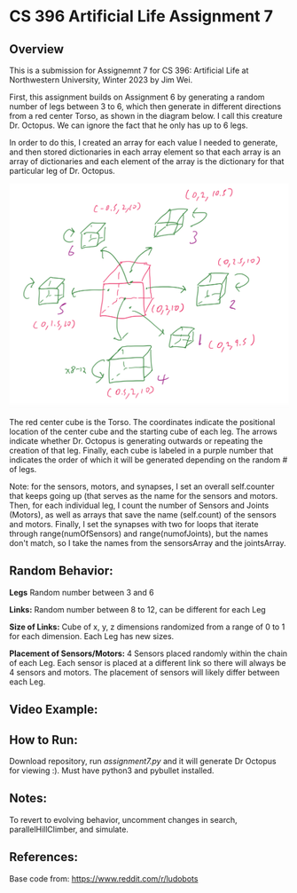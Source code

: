 # CS 396 Artificial Life Assignment 7

## Overview

This is a submission for Assignemnt 7 for CS 396: Artificial Life at Northwestern University, Winter 2023 by Jim Wei.

First, this assignment builds on Assignment 6 by generating a random number of legs between 3 to 6, which then generate in different directions from a red center Torso, as shown in the diagram below. I call this creature Dr. Octopus. We can ignore the fact that he only has up to 6 legs.

In order to do this, I created an array for each value I needed to generate, and then stored dictionaries in each array element so that each array is an array of dictionaries and each element of the array is the dictionary for that particular leg of Dr. Octopus.

![Assignment7](Assignment7.png)

The red center cube is the Torso. The coordinates indicate the positional location of the center cube and the starting cube of each leg. The arrows indicate whether Dr. Octopus is generating outwards or repeating the creation of that leg. Finally, each cube is labeled in a purple number that indicates the order of which it will be generated depending on the random # of legs.


Note: for the sensors, motors, and synapses, I set an overall self.counter that keeps going up (that serves as the name for the sensors and motors. Then, for each individual leg, I count the number of Sensors and Joints (Motors), as well as arrays that save the name (self.count) of the sensors and motors. Finally, I set the synapses with two for loops that iterate through range(numOfSensors) and range(numofJoints), but the names don't match, so I take the names from the sensorsArray and the jointsArray.


## Random Behavior:

**Legs** Random number between 3 and 6

**Links:** Random number between 8 to 12, can be different for each Leg

**Size of Links:** Cube of x, y, z dimensions randomized from a range of 0 to 1 for each dimension. Each Leg has new sizes.

**Placement of Sensors/Motors:** 4 Sensors placed randomly within the chain of each Leg. Each sensor is placed at a different link so there will always be 4 sensors and motors. The placement of sensors will likely differ between each Leg.


## Video Example:



## How to Run:

Download repository, run *assignment7.py* and it will generate Dr Octopus for viewing :). Must have python3 and pybullet installed.

## Notes:

To revert to evolving behavior, uncomment changes in search, parallelHillClimber, and simulate.


## References:
Base code from: https://www.reddit.com/r/ludobots




